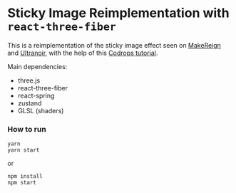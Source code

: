 # Sticky Image Reimplementation with `react-three-fiber`

This is a reimplementation of the sticky image effect seen on [MakeReign](https://www.makereign.com/) and [Ultranoir](https://www.ultranoir.com/en/), with the help of this [Codrops tutorial](https://tympanus.net/codrops/2019/04/10/how-to-create-a-sticky-image-effect-with-three-js/).

Main dependencies:

- three.js
- react-three-fiber
- react-spring
- zustand
- GLSL (shaders)

### How to run

```
yarn
yarn start
```

or

```
npm install
npm start
```
